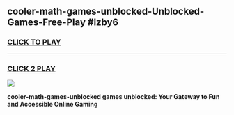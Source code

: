 
## cooler-math-games-unblocked-Unblocked-Games-Free-Play #lzby6
<h3>
<a href="https://us.freeplayer.one?title=cooler-math-games-unblocked&ref=9M">CLICK TO PLAY</a></h3>
<hr>

<h3>
<a href="https://us.freeplayer.one?title=cooler-math-games-unblocked&ref=9M">CLICK 2 PLAY</a>
  
</h3>

<a href="https://us.freeplayer.one?title=cooler-math-games-unblocked&ref=9M"><img src="https://clearcache.store/games.png"></a>


**cooler-math-games-unblocked games unblocked: Your Gateway to Fun and Accessible Online Gaming**
